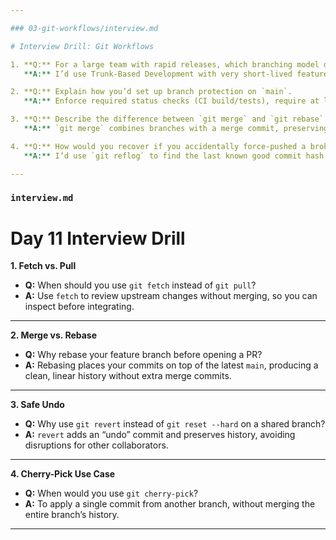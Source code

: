 ```yaml
---

### 03-git-workflows/interview.md

# Interview Drill: Git Workflows

1. **Q:** For a large team with rapid releases, which branching model do you prefer and why?  
   **A:** I’d use Trunk-Based Development with very short-lived feature branches and feature flags, because it minimizes merge conflicts, ensures frequent integration, and allows rapid, low-risk releases.

2. **Q:** Explain how you’d set up branch protection on `main`.  
   **A:** Enforce required status checks (CI build/tests), require at least one approving review, disallow force pushes, and optionally require signed commits to ensure code quality and auditability.

3. **Q:** Describe the difference between `git merge` and `git rebase`.  
   **A:** `git merge` combines branches with a merge commit, preserving history; `git rebase` reapplies commits on top of another branch for a linear history but rewrites commit IDs.

4. **Q:** How would you recover if you accidentally force-pushed a broken commit to `main`?  
   **A:** I’d use `git reflog` to find the last known good commit hash and then `git reset --hard <good-hash>` locally, followed by `git push --force-with-lease` to restore `main` safely, ensuring I coordinate with the team first.

---
```


### `interview.md`

# Day 11 Interview Drill

**1. Fetch vs. Pull**  
- **Q:** When should you use `git fetch` instead of `git pull`?  
- **A:** Use `fetch` to review upstream changes without merging, so you can inspect before integrating.

---

**2. Merge vs. Rebase**  
- **Q:** Why rebase your feature branch before opening a PR?  
- **A:** Rebasing places your commits on top of the latest `main`, producing a clean, linear history without extra merge commits.

---

**3. Safe Undo**  
- **Q:** Why use `git revert` instead of `git reset --hard` on a shared branch?  
- **A:** `revert` adds an “undo” commit and preserves history, avoiding disruptions for other collaborators.

---

**4. Cherry-Pick Use Case**  
- **Q:** When would you use `git cherry-pick`?  
- **A:** To apply a single commit from another branch, without merging the entire branch’s history.

---